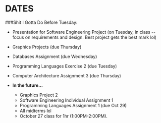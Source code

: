 DATES
=====

###Shit I Gotta Do Before Tuesday:

- Presentation for Software Engineering Project (on Tuesday, in class --  focus on requirements and design. Best project gets the best mark lol)
- Graphics Projects (due Thursday)
- Databases Assignment (due Wednesday)
- Programming Languages Exercise 2 (due Tuesday)
- Computer Architecture Assignment 3 (due Thursday)

- **In the future...**
    - Graphics Project 2
    - Software Engineering Individual Assignment 1
    - Programming Languages Assignment 1 (due Oct 29)
    - All midterms lol
    - October 27 class for 1hr (1:00PM-2:00PM).
